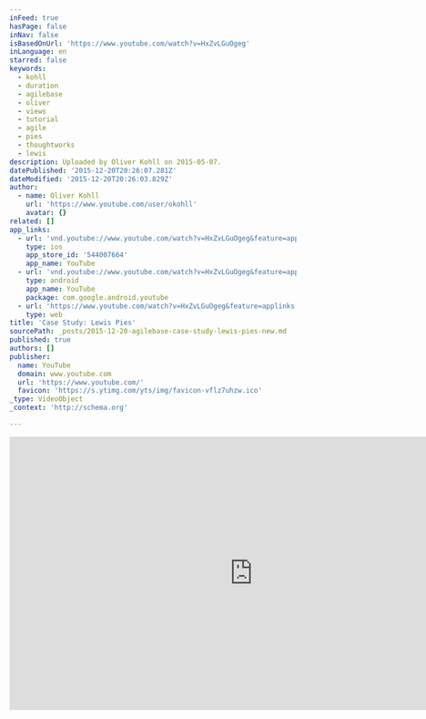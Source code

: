 ```yaml
---
inFeed: true
hasPage: false
inNav: false
isBasedOnUrl: 'https://www.youtube.com/watch?v=HxZvLGuOgeg'
inLanguage: en
starred: false
keywords:
  - kohll
  - duration
  - agilebase
  - oliver
  - views
  - tutorial
  - agile
  - pies
  - thoughtworks
  - lewis
description: Uploaded by Oliver Kohll on 2015-05-07.
datePublished: '2015-12-20T20:26:07.281Z'
dateModified: '2015-12-20T20:26:03.829Z'
author:
  - name: Oliver Kohll
    url: 'https://www.youtube.com/user/okohll'
    avatar: {}
related: []
app_links:
  - url: 'vnd.youtube://www.youtube.com/watch?v=HxZvLGuOgeg&feature=applinks'
    type: ios
    app_store_id: '544007664'
    app_name: YouTube
  - url: 'vnd.youtube://www.youtube.com/watch?v=HxZvLGuOgeg&feature=applinks'
    type: android
    app_name: YouTube
    package: com.google.android.youtube
  - url: 'https://www.youtube.com/watch?v=HxZvLGuOgeg&feature=applinks'
    type: web
title: 'Case Study: Lewis Pies'
sourcePath: _posts/2015-12-20-agilebase-case-study-lewis-pies-new.md
published: true
authors: []
publisher:
  name: YouTube
  domain: www.youtube.com
  url: 'https://www.youtube.com/'
  favicon: 'https://s.ytimg.com/yts/img/favicon-vflz7uhzw.ico'
_type: VideoObject
_context: 'http://schema.org'

---
```

<iframe src="https://cdn.embedly.com/widgets/media.html?src=https%3A%2F%2Fwww.youtube.com%2Fembed%2FHxZvLGuOgeg%3Ffeature%3Doembed&amp;url=https%3A%2F%2Fwww.youtube.com%2Fwatch%3Fv%3DHxZvLGuOgeg&amp;image=https%3A%2F%2Fi.ytimg.com%2Fvi%2FHxZvLGuOgeg%2Fhqdefault.jpg&amp;key=b7d04c9b404c499eba89ee7072e1c4f7&amp;type=text%2Fhtml&amp;schema=youtube" width="854" height="480" scrolling="no" frameborder="0" allowfullscreen="allowfullscreen" style=""></iframe>